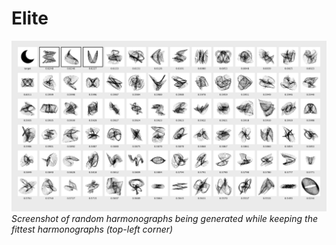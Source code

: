 # Elite

![](../images/elite.gif)
*Screenshot of random harmonographs being generated while keeping the fittest harmonographs (top-left corner)*